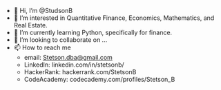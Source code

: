 - 👋 Hi, I’m @StudsonB
- 👀 I’m interested in Quantitative Finance, Economics, Mathematics, and Real Estate.
- 🌱 I’m currently learning Python, specifically for finance.
- 💞️ I’m looking to collaborate on ...
- 📫 How to reach me 
  - email: Stetson.dba@gmail.com
  - LinkedIn: linkedin.com/in/stetsonb/
  - HackerRank: hackerrank.com/StetsonB
  - CodeAcademy: codecademy.com/profiles/Stetson_B

<!---
StudsonB/StudsonB is a ✨ special ✨ repository because its `README.md` (this file) appears on your GitHub profile.
You can click the Preview link to take a look at your changes.
--->
